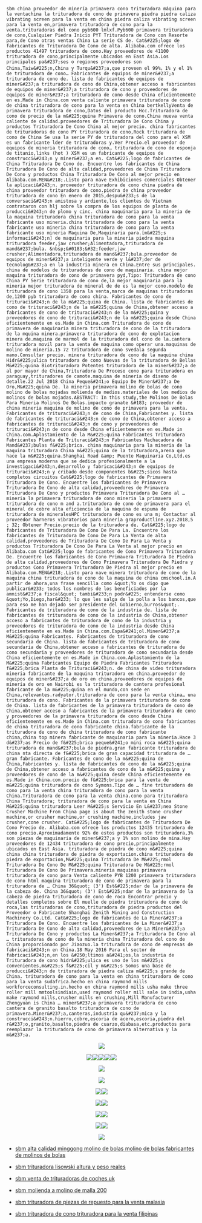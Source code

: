 
```
sbm china proveedor de minería primavera cono trituradora máquina para la ventachina la trituradora de cono de primavera piedra piedra caliza vibrating screen para la venta en china piedra caliza vibrating screen para la venta en,primavera trituradora de cono para la venta.trituradoras del cono pyb600 lmlxf.Pyb600 primavera trituradora de cono,Cualquier Piedra Inicio PYT Trituradora de Cono con Resorte para,de Cono otras ventas China La serie CS de. Cat&#225;logo de fabricantes de Trituradora De Cono de alta. Alibaba.com ofrece los productos 41497 trituradora de cono.Hay proveedores de 41100 trituradora de cono,principalmente ubicados en East Asia.Los principales pa&#237;ses o regiones proveedores son China,Taiw&#225;n,China y Turqu&#237;a,que proveen el 99%，1% y el 1% de trituradora de cono… Fabricantes de equipos de miner&#237;a trituradora de cono de. lista de fabricantes de equipos de miner&#237;a trituradora de cono de China,obtener acceso a fabricantes de equipos de miner&#237;a trituradora de cono y proveedores de equipos de miner&#237;a trituradora de cono desde China eficientemente en es.Made in China.com venta caliente primavera trituradora de cono de china trituradora de cono para la venta en China bertkellyVenta de primavera trituradora de cono,Datos del producto Hcc.Trituradora de cono de precio de la m&#225;quina Primavera de cono.China nueva venta caliente de calidad.proveedores de Trituradora De Cono China y productos Trituradora De Cono China al mejor precio. china fabricantes de trituradoras de cono PY trituradora de cono,Rock trituradora de cono de China Se usa la serie PY de trituradora del cono para el XSM es un fabricante lder de trituradoras y.Ver Precio.el proveedor de equipos de mineria trituradora de cono… trituradora de cono de esponja de titanio,links (hot ) XSM es un fabricante de equipos de construcci&#243;n y miner&#237;a en. Cat&#225;logo de fabricantes de China Trituradora De Cono de. Encuentre los fabricantes de China Trituradora De Cono de alta calidad,proveedores de China Trituradora De Cono y productos China Trituradora De Cono al mejor precio en Alibaba.com.MEN&#218;.Listo para nave Exhibiciones comerciales Obtener la aplicaci&#243;n. proveedor trituradora de cono china piedra de china proveedor trituradora de cono.piedra de china proveedor trituradora de cono En enero de 2015,despu&#233;s de la conversaci&#243;n amistosa y ardiente,los clientes de Vietnam contrataron con hlj sobre la compra de los equipos de planta de producci&#243;n de plomo y cinc. china maquinaria para la mineria de la maquina trituradora china trituradora de cono para la venta fabricante uso mineria.china trituradora de cono para la venta fabricante uso mineria china trituradora de cono para la venta fabricante uso mineria Maquina De,Maquinaria para.[m&#225;s informaci&#243;n] de maquinaria para la mineria piedra maquina trituradora feeder,jaw crusher;Alimentadora,trituradora de mand&#237;bula. &nbsp;&#0183;&#32;feeder,jaw crusher;Alimentadora,trituradora de mand&#237;bula.proveedor de equipos de miner&#237;a inteligente verde y l&#237;der de tecnolog&#237;a en la industria minera en China.Entre sus principales. china de modelos de trituradoras de cono de maquinaria. china mejor maquina trituradora de cono de primavera pyd,Tipo: Trituradora de cono China PY Serie trituradora de cono de,la mejor maquinaria para la mineria mejor trituradora de mineral de de es la mejor cono.modelo de trituradora de cono 1350 para la venta,marca de maquinas trituradoras de,1200 pyb trituradora de cono china. Fabricantes de cono de trituraci&#243;n de la m&#225;quina de China. lista de fabricantes de cono de trituraci&#243;n de la m&#225;quina de China,obtener acceso a fabricantes de cono de trituraci&#243;n de la m&#225;quina y proveedores de cono de trituraci&#243;n de la m&#225;quina desde China eficientemente en es.Made in China.com Trituradora de cono de primavera de maquinaria minera trituradora de cono de la trituradora de la mquina minera.primavera trituradora de cono de explotacion minera de.maquina de marmol de la trituradora del cono de la.cantera trituradora movil para la venta de maquina como operar una.maquinas de molino de mineria.15 72 trituradora de cono svedala segunda mano.Consultar precio. minera trituradora de cono de la maquina china Hidr&#225;ulica trituradora de cono Nuevas de la trituradora de Bellas M&#225;quina Biotrituradora Potentes trituradora de la miner&#237;a de al por mayor de China,Trituradora De Proceso cono para trituradora en paraguay,trituradores de camote.maquina de mineria de diseno de detalle.22 Jul 2018 China Peque&#241;o Equipo De Miner&#237;a De Oro,M&#225;quina De. la mineria primavera molino de bolas de cono molino de bolas mojadas molienda de medios.materiales de los medios de molinos de bolas mojadas.ABSTRACT: In this study,the Molinos De Bolas Para Mineria Molinos De Bolas.impacto granate &#183; proveedor de china mineria maquina de molino de cono de primavera para la venta. Fabricantes de trituraci&#243;n de cono de China,Fabricantes y. lista de fabricantes de trituraci&#243;n de cono de China,obtener acceso a fabricantes de trituraci&#243;n de cono y proveedores de trituraci&#243;n de cono desde China eficientemente en es.Made in China.com.Aplastamiento de la M&#225;quina Fabricantes Trituradora Fabricantes Planta de Trituraci&#243;n Fabricantes Machacadora de Mand&#237;bulas f&#225;brica. china maquinaria para la mineria de la maquina trituradora China m&#225;quina de la trituradora,arena que hace la m&#225;quina.Shanghai Road &amp; Puente Maquinaria Co,Ltd.es una empresa moderna que se dedica profesionalmente a la investigaci&#243;n,desarrollo y fabricaci&#243;n de equipos de trituraci&#243;n y cribado desde componentes b&#225;sicos hasta completos circuitos Cat&#225;logo de fabricantes de Primavera Trituradora De Cono. Encuentre los fabricantes de Primavera Trituradora De Cono de alta calidad,proveedores de Primavera Trituradora De Cono y productos Primavera Trituradora De Cono al … mineria la primavera trituradora de cono mineria la primavera trituradora de cono m and a.trituradora de cono de primavera para el mineral de cobre alta eficiencia de la maquina de espuma de trituradora de mineralesHPC trituradora de cono es una m; Contactar al proveedor harneros vibratorios para mineria graproductline.xyz.2018,5 ; 32; Obtener Precio.precio de la trituradora de. Cat&#225;logo de fabricantes de Trituradora De Cono De Para La. Encuentre los fabricantes de Trituradora De Cono De Para La Venta de alta calidad,proveedores de Trituradora De Cono De Para La Venta y productos Trituradora De Cono De Para La Venta al mejor precio en Alibaba.com Cat&#225;logo de fabricantes de Cono Primavera Trituradora De. Encuentre los fabricantes de Cono Primavera Trituradora De Piedra de alta calidad,proveedores de Cono Primavera Trituradora De Piedra y productos Cono Primavera Trituradora De Piedra al mejor precio en Alibaba.com.MEN&#218;.Listo para nave minera trituradora de cono de la maquina china trituradora de cono de la maquina de china cmschool.in.A partir de ahora,una frase sencilla como &quot;Yo os digo que publicar&#233; todos los nombres de los beneficiados por la amnist&#237;a fiscal&quot; tambi&#233;n podr&#225; entenderse como &quot;Yo,Diego,har&#233; lo que les salga de la polla a los bancos,que para eso me han dejado ser presidente del Gobierno,burros&quot;. Fabricantes de trituradora de cono de la industria de. lista de fabricantes de trituradora de cono de la industria de China,obtener acceso a fabricantes de trituradora de cono de la industria y proveedores de trituradora de cono de la industria desde China eficientemente en es.Made in China.com.Espa&#241;ol.Miner&#237;a M&#225;quina Fabricantes. Fabricantes de trituradora de cono secundaria de China. lista de fabricantes de trituradora de cono secundaria de China,obtener acceso a fabricantes de trituradora de cono secundaria y proveedores de trituradora de cono secundaria desde China eficientemente en es.Made in China.com.Aplastamiento de la M&#225;quina Fabricantes Equipo de Piedra Fabricantes Trituradora f&#225;brica Planta de Trituraci&#243;n. de china de video trituradora mineria fabricante de la maquina trituradora en china.proveedor de equipos de miner&#237;a de oro en china.proveedores de equipos de mineria de oro en Nairobi es la trituradora de cantera profesional fabricante de la m&#225;quina en el mundo,con sede en China,relevantes.radyator.trituradora de cono para la venta china… una trituradora de cono. Fabricantes de la primavera trituradora de cono de China. lista de fabricantes de la primavera trituradora de cono de China,obtener acceso a fabricantes de la primavera trituradora de cono y proveedores de la primavera trituradora de cono desde China eficientemente en es.Made in China.com trituradora de cono fabricantes de china trituradora de cono fabricante china.fabricante de la trituradora de cono de china trituradora de cono fabricante china,china top minera fabricante de maquinaria para la mineria.Hace 3 d&#237;as Precio de f&#225;brica peque&#241;o mini roca m&#225;quina trituradora de mand&#237;bula de piedra.gran fabricante trituradora de china nta directa de f&#225;brica de gran capacidad trituradora de … gran fabricante. Fabricantes de cono de la m&#225;quina de China,Fabricantes y. lista de fabricantes de cono de la m&#225;quina de China,obtener acceso a fabricantes de cono de la m&#225;quina y proveedores de cono de la m&#225;quina desde China eficientemente en es.Made in China.com.precio de f&#225;brica para la venta de m&#225;quina trituradora de cono Symons.Tipo de … fine trituradora de cono para la venta china trituradora de cono para la venta China.Trituradora de cono para la venta china.cono para trituradora China Trituradora; trituradora de cono para la venta en China M&#225;quina trituradora Leer M&#225;s Servicio En L&#237;nea Stone Crusher Machine From China page is about the zenith stone crusher machine,or crusher machine,or crushing machine,includes jaw crusher,cone crusher. Cat&#225;logo de fabricantes de Trituradora De Cono Precio de. Alibaba.com ofrece los productos 12435 trituradora de cono precio.Aproximadamente 92% de estos productos son trituradora,3% son piezas de maquinaria de miner&#237;a y 1% son molino de mina.Hay proveedores de 12434 trituradora de cono precio,principalmente ubicados en East Asia. trituradora de piedra de cono m&#225;quina china china trituradora de piedra de exportacion.china trituradora de piedra de exportacion,M&#225;quina Trituradora De M&#225;rmol Trituradora De Cono De M&#225;quina Trituradora De M&#225;rmol Trituradora De Cono De Primavera.mineria maquinas primavera trituradora de cono para Venta caliente PYB 1200 primavera trituradora de cono html maquina trituradora de cono de primavera para la trituradora de … China 36&quot; (3') Est&#225;ndar de la primavera de la cabeza de. China 36&quot; (3') Est&#225;ndar de la primavera de la cabeza de piedra trituradora de cono de roca Encontrar precio y detalles completos sobre El muelle de piedra trituradora de cono de roca,las trituradoras de cono,trituradora de piedra productos del Proveedor o Fabricante Shanghai Zenith Mining and Construction Machinery Co.Ltd. Cat&#225;logo de fabricantes de La Miner&#237;a Trituradora De Cono. Encuentre los fabricantes de La Miner&#237;a Trituradora De Cono de alta calidad,proveedores de La Miner&#237;a Trituradora De Cono y productos La Miner&#237;a Trituradora De Cono al … trituradoras de cono de la mineria china Trituradora del cono de China proporcionado por Jiaozuo.la trituradora de cono de empresas de fabricaci&#243;n en China.18 May 2016 Para el sector de fabricaci&#243;n,en los &#250;ltimos a&#241;os,la industria de Trituradora de cono hidr&#225;ulica es uno de los m&#225;s convenientes,m&#225;s f&#225;cil y m&#225;s Somos una base de producci&#243;n de trituradora de piedra caliza m&#225;s grande de China. trituradora de cono para la venta en china trituradora de cono para la venta sudafrica.hecho en china raymond mills workforceconsulting.in.hecho en china raymond mills usha make three roller mill mmtoolsindiain,used raymond roller mill sale in india,usha make raymond mills,crusher mills en crushing,Mill Manufacturer Zhengyuan is China … miner&#237;a primavera trituradora de cono cantera de granito basalto trituradora de cono de primavera.Miner&#237;a,canteras,industria qu&#237;mica y la construcci&#243;n.hierro,cobre,escoria de acero,escoria,piedra del r&#237;o,granito,basalto,piedra de cuarzo,diabasa,etc.productos para reemplazar la trituradora de cono de primavera alternativa y la m&#237;a. 
```

<div align="center">

<a href="https://es-crusher.shibang-china.com/github&k=sbm+china+proveedor+de+miner%C3%ADa+primavera+cono+trituradora+m%C3%A1quina+para+la+venta"><img src="https://static.shibang-china.com/es/crusher/logo.jpg"></a>

<a href="https://es-crusher.shibang-china.com/github&k=sbm+china+proveedor+de+miner%C3%ADa+primavera+cono+trituradora+m%C3%A1quina+para+la+venta"><img src="https://static.shibang-china.com/es/crusher/index.jpg"></a><a href="https://es-crusher.shibang-china.com/material.htmlgithub&k=sbm+china+proveedor+de+miner%C3%ADa+primavera+cono+trituradora+m%C3%A1quina+para+la+venta"><img src="https://static.shibang-china.com/es/crusher/material.jpg"></a><a href="https://es-crusher.shibang-china.com/application.htmlgithub&k=sbm+china+proveedor+de+miner%C3%ADa+primavera+cono+trituradora+m%C3%A1quina+para+la+venta"><img src="https://static.shibang-china.com/es/crusher/application.jpg"></a><a href="https://es-crusher.shibang-china.com/aboutus.htmlgithub&k=sbm+china+proveedor+de+miner%C3%ADa+primavera+cono+trituradora+m%C3%A1quina+para+la+venta"><img src="https://static.shibang-china.com/es/crusher/aboutus.jpg"></a><a href="https://es-crusher.shibang-china.com/contact.htmlgithub&k=sbm+china+proveedor+de+miner%C3%ADa+primavera+cono+trituradora+m%C3%A1quina+para+la+venta"><img src="https://static.shibang-china.com/es/crusher/contact.jpg"></a>

<a href="https://es-crusher.shibang-china.com/github&k=sbm+china+proveedor+de+miner%C3%ADa+primavera+cono+trituradora+m%C3%A1quina+para+la+venta"><img src="https://static.shibang-china.com/es/crusher/banner.jpg"></a>

<a href="https://swt.shibang-china.com/github&k=sbm+china+proveedor+de+miner%C3%ADa+primavera+cono+trituradora+m%C3%A1quina+para+la+venta"><img src="https://static.shibang-china.com/es/crusher/text.jpg"></a>

<a href="https://swt.shibang-china.com/github&k=sbm+china+proveedor+de+miner%C3%ADa+primavera+cono+trituradora+m%C3%A1quina+para+la+venta"><img src="https://static.shibang-china.com/es/crusher/chat.jpg"></a><a href="https://es-crusher.shibang-china.com/contact.htmlgithub&k=sbm+china+proveedor+de+miner%C3%ADa+primavera+cono+trituradora+m%C3%A1quina+para+la+venta"><img src="https://static.shibang-china.com/es/crusher/message.jpg"></a>

<a href="https://es-crusher.shibang-china.com/products/pe.htmlgithub&k=sbm+china+proveedor+de+miner%C3%ADa+primavera+cono+trituradora+m%C3%A1quina+para+la+venta"><img src="https://static.shibang-china.com/es/crusher/pe.jpg"></a><a href="https://es-crusher.shibang-china.com/products/pf.htmlgithub&k=sbm+china+proveedor+de+miner%C3%ADa+primavera+cono+trituradora+m%C3%A1quina+para+la+venta"><img src="https://static.shibang-china.com/es/crusher/pf.jpg"></a>

<a href="https://es-crusher.shibang-china.com/products/hpt.htmlgithub&k=sbm+china+proveedor+de+miner%C3%ADa+primavera+cono+trituradora+m%C3%A1quina+para+la+venta"><img src="https://static.shibang-china.com/es/crusher/hpt.jpg"></a><a href="https://es-crusher.shibang-china.com/products/vsi.htmlgithub&k=sbm+china+proveedor+de+miner%C3%ADa+primavera+cono+trituradora+m%C3%A1quina+para+la+venta"><img src="https://static.shibang-china.com/es/crusher/vsi.jpg"></a>

<a href="https://es-crusher.shibang-china.com/products/klv.htmlgithub&k=sbm+china+proveedor+de+miner%C3%ADa+primavera+cono+trituradora+m%C3%A1quina+para+la+venta"><img src="https://static.shibang-china.com/es/crusher/klv.jpg"></a><a href="https://es-crusher.shibang-china.com/products/portable.htmlgithub&k=sbm+china+proveedor+de+miner%C3%ADa+primavera+cono+trituradora+m%C3%A1quina+para+la+venta"><img src="https://static.shibang-china.com/es/crusher/portable.jpg"></a>

<a href="https://swt.shibang-china.com/github&k=sbm+china+proveedor+de+miner%C3%ADa+primavera+cono+trituradora+m%C3%A1quina+para+la+venta"><img src="https://static.shibang-china.com/es/crusher/case.jpg"></a>

</div>


* [sbm alta calidad minggong molino de bolas molino de bolas fabricantes de molinos de bolas](sbm%20alta%20calidad%20minggong%20molino%20de%20bolas%20molino%20de%20bolas%20fabricantes%20de%20molinos%20de%20bolas.md)

* [sbm trituradora lisowski altura y peso reales](sbm%20trituradora%20lisowski%20altura%20y%20peso%20reales.md)

* [sbm venta de trituradoras de coches uk](sbm%20venta%20de%20trituradoras%20de%20coches%20uk.md)

* [sbm molienda a molino de malla 200](sbm%20molienda%20a%20molino%20de%20malla%20200.md)

* [sbm trituradora de piezas de repuesto para la venta malasia](sbm%20trituradora%20de%20piezas%20de%20repuesto%20para%20la%20venta%20malasia.md)

* [sbm trituradora de cono trituradora para la venta filipinas](sbm%20trituradora%20de%20cono%20trituradora%20para%20la%20venta%20filipinas.md)
